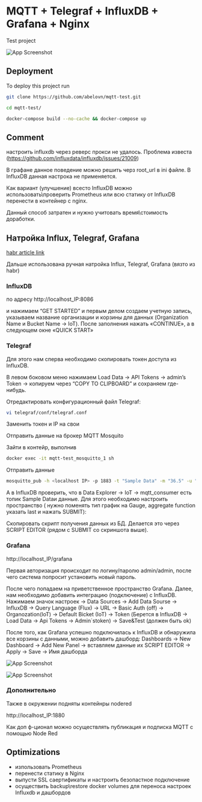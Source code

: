 
#  MQTT + Telegraf + InfluxDB + Grafana + Nginx

Test project

![App Screenshot](https://snipboard.io/6as24I.jpg)



## Deployment

To deploy this project run

```bash
git clone https://github.com/abelovn/mqtt-test.git

cd mqtt-test/

docker-compose build --no-cache && docker-compose up
```


## Comment



настроить influxdb через реверс прокси не удалось. Проблема известа (https://github.com/influxdata/influxdb/issues/21009)

В графане данное поведение можно решить черз root_url в ini файле. В InfluxDB данная настрока не применяется.

Как вариант (улучшение) всесто InfluxDB можно использовать\проверить Prometheus или всю статику от InfluxDB перенести в контейнер с nginx.

Данный способ затратен и нужно учитовать время\стоимость доработки.


## Натройка Influx, Telegraf, Grafana


[habr article link ](https://habr.com/en/post/680902)

Дальше использована ручная натройка Influx, Telegraf, Grafana
(вязто из habr)

### InfluxDB 
по адресу http://localhost_IP:8086 


и нажимаем “GET STARTED” и первым делом создаем учетную запись, указываем название организации и корзины для данных (Organization Name и Bucket Name -> IoT). После заполнения нажать «CONTINUE», а в следующем окне «QUICK START»


### Telegraf 
Для этого нам сперва необходимо скопировать токен доступа из InfluxDB. 

В левом боковом меню нажимаем Load Data -> API Tokens -> admin’s Token -> копируем через “COPY TO CLIPBOARD” и сохраняем где-нибудь.


Отредактировать конфигурационный файл  Telegraf:
```bash
vi telegraf/conf/telegraf.conf 
```
Заменить токен и IP на свои <localhost IP>

Отправить данные на брокер MQTT Mosquito

Зайти в контейр, выполнив
```bash
docker exec -it mqtt-test_mosquitto_1 sh
```
Отправить данные
```bash
mosquitto_pub -h <localhost IP> -p 1883 -t "Sample Data" -m "36.5" -u "user" -P "pass"
```

А в InfluxDB проверить, что в Data Explorer -> IoT -> mqtt_consumer есть топик Sample Dataи данные. Для этого необходимо настроить пространство ( нужно поменять тип график на Gauge, aggregate function указать last и нажать SUBMIT):

Cкопировать скрипт получения данных из БД. Делается это через SCRIPT EDITOR (рядом с SUBMIT со скриншота выше).

### Grafana

http://localhost_IP/grafana

Первая авторизация происходит по логину/паролю admin/admin, после чего система попросит установить новый пароль. 

После чего попадаем на приветственное пространство Grafana. Далее, нам необходимо добавить интеграцию (подключение) с InfluxDB. Нажимаем значок настроек -> Data Sources -> Add Data Sourse -> InfluxDB -> Query Language (Flux) -> URL -> Basic Auth (off) -> Organozation(IoT) -> Default Bicket (IoT) -> Token (Берется в InfluxDB -> Load Data -> Api Tokens -> Admin`stoken) -> Save&Test (должен быть ok)

После того, как Grafana успешно подключилась к InfluxDB и обнаружила все корзины с данными, можно добавить дашборд: Dashboards -> New Dashboard -> Add New Panel -> вставляем данные их SCRIPT EDITOR -> Apply -> Save -> Имя дашборда

![App Screenshot](https://snipboard.io/YUiXqO.jpg)

![App Screenshot](https://snipboard.io/AuiKNW.jpg)


### Дополнительно

Также в окружении подняты контейнры nodered

http://localhost_IP:1880

Как доп ф-ционал можно осуществлять публикация и подписка MQTT с помощью Node Red


## Optimizations

 - изпользовать Prometheus
 - перенести статику в Nginx
 - выпусти SSL саертификаты и настроить безопастное подключение
 - осуществить backup\restore docker volumes для переноса настроек Influxdb и дашбордов

